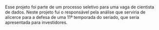 Esse projeto foi parte de um processo seletivo para uma vaga de cientista de dados. Neste projeto fui o responsável pela análise que serviria de alicerce para a defesa de uma 11ª temporada do seriado, que seria apresentada para investidores.
